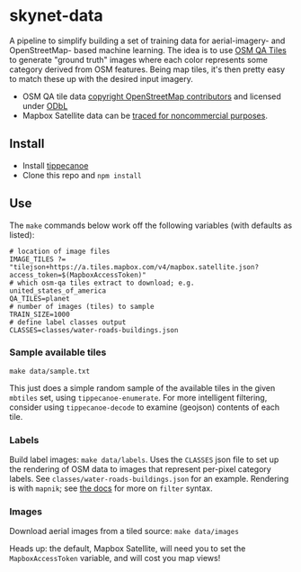 # skynet-data

A pipeline to simplify building a set of training data for aerial-imagery- and
OpenStreetMap- based machine learning.  The idea is to use [OSM QA
Tiles](https://osmlab.github.io/osm-qa-tiles/) to generate "ground truth"
images where each color represents some category derived from OSM features.
Being map tiles, it's then pretty easy to match these up with the desired input
imagery.

 - OSM QA tile data [copyright OpenStreetMap contributors](http://www.openstreetmap.org/copyright) and licensed under [ODbL](http://opendatacommons.org/licenses/odbl/)
 - Mapbox Satellite data can be [traced for noncommercial purposes](https://www.mapbox.com/tos/#[YmtMIywt]).

## Install

 - Install [tippecanoe](https://github.com/mapbox/tippecanoe)
 - Clone this repo and `npm install`

## Use

The `make` commands below work off the following variables (with defaults as
listed):

```
# location of image files
IMAGE_TILES ?= "tilejson+https://a.tiles.mapbox.com/v4/mapbox.satellite.json?access_token=$(MapboxAccessToken)"
# which osm-qa tiles extract to download; e.g. united_states_of_america
QA_TILES=planet
# number of images (tiles) to sample
TRAIN_SIZE=1000
# define label classes output
CLASSES=classes/water-roads-buildings.json
```

### Sample available tiles

`make data/sample.txt`

This just does a simple random sample of the available tiles in the given
`mbtiles` set, using `tippecanoe-enumerate`. For more intelligent filtering,
consider using `tippecanoe-decode` to examine (geojson) contents of each tile.

### Labels

Build label images: `make data/labels`.  Uses the `CLASSES` json file to set
up the rendering of OSM data to images that represent per-pixel category
labels.  See `classes/water-roads-buildings.json` for an example.  Rendering
is with `mapnik`; see [the docs](https://github.com/mapnik/mapnik/wiki/Filter)
for more on `filter` syntax.

### Images

Download aerial images from a tiled source: `make data/images`

Heads up: the default, Mapbox Satellite, will need you to set the
`MapboxAccessToken` variable, and will cost you map views!

